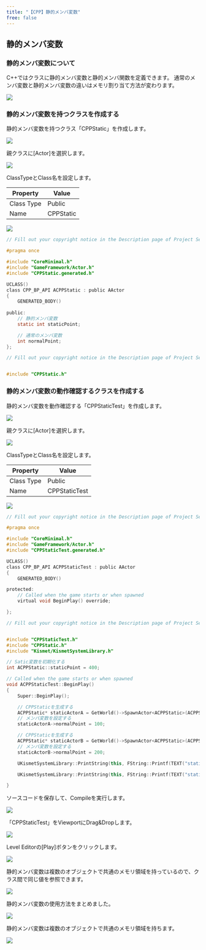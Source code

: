 ```yaml
---
title: "【CPP】静的メンバ変数"
free: false
---
```


## 静的メンバ変数

### 静的メンバ変数について

C++ではクラスに静的メンバ変数と静的メンバ関数を定義できます。
通常のメンバ変数と静的メンバ変数の違いはメモリ割り当て方法が変わります。

![](/images/books/ue5_starter_cpp_and_bp_001/chap_03_cpp-static_variable/2022-09-24-00-16-00.png)

### 静的メンバ変数を持つクラスを作成する

静的メンバ変数を持つクラス「CPPStatic」を作成します。

![](/images/books/ue5_starter_cpp_and_bp_001/chap_03_cpp-redefinition_of_function/2022-09-10-18-27-18.png)

親クラスに[Actor]を選択します。

![](/images/books/ue5_starter_cpp_and_bp_001/chap_03_cpp-redefinition_of_function/2022-09-10-18-29-04.png)

ClassTypeとClass名を設定します。

| Property   | Value     |
| ---------- | --------- |
| Class Type | Public    |
| Name       | CPPStatic |

![](/images/books/ue5_starter_cpp_and_bp_001/chap_03_cpp-static_variable_and_function/2022-09-23-14-48-15.png)

```cpp:CPPStatic.h
// Fill out your copyright notice in the Description page of Project Settings.

#pragma once

#include "CoreMinimal.h"
#include "GameFramework/Actor.h"
#include "CPPStatic.generated.h"

UCLASS()
class CPP_BP_API ACPPStatic : public AActor
{
	GENERATED_BODY()
	
public:
	// 静的メンバ変数
	static int staticPoint;

	// 通常のメンバ変数
	int normalPoint;
};

```

```cpp:CPPParentVirtual.cpp
// Fill out your copyright notice in the Description page of Project Settings.


#include "CPPStatic.h"


```

### 静的メンバ変数の動作確認するクラスを作成する

静的メンバ変数を動作確認する「CPPStaticTest」を作成します。

![](/images/books/ue5_starter_cpp_and_bp_001/chap_03_cpp-redefinition_of_function/2022-09-10-18-27-18.png)

親クラスに[Actor]を選択します。

![](/images/books/ue5_starter_cpp_and_bp_001/chap_03_cpp-redefinition_of_function/2022-09-10-18-29-04.png)

ClassTypeとClass名を設定します。

| Property   | Value         |
| ---------- | ------------- |
| Class Type | Public        |
| Name       | CPPStaticTest |

![](/images/books/ue5_starter_cpp_and_bp_001/chap_03_cpp-static_variable_and_function/2022-09-23-15-14-47.png)

```cpp:CPPStaticTest.h
// Fill out your copyright notice in the Description page of Project Settings.

#pragma once

#include "CoreMinimal.h"
#include "GameFramework/Actor.h"
#include "CPPStaticTest.generated.h"

UCLASS()
class CPP_BP_API ACPPStaticTest : public AActor
{
	GENERATED_BODY()

protected:
	// Called when the game starts or when spawned
	virtual void BeginPlay() override;

};

```

```cpp:CPPStaticTest.cpp
// Fill out your copyright notice in the Description page of Project Settings.


#include "CPPStaticTest.h"
#include "CPPStatic.h"
#include "Kismet/KismetSystemLibrary.h"

// Satic変数を初期化する
int ACPPStatic::staticPoint = 400;

// Called when the game starts or when spawned
void ACPPStaticTest::BeginPlay()
{
	Super::BeginPlay();

	// CPPStaticを生成する
	ACPPStatic* staticActorA = GetWorld()->SpawnActor<ACPPStatic>(ACPPStatic::StaticClass());
	// メンバ変数を設定する
	staticActorA->normalPoint = 100;

	// CPPStaticを生成する
	ACPPStatic* staticActorB = GetWorld()->SpawnActor<ACPPStatic>(ACPPStatic::StaticClass());
	// メンバ変数を設定する
	staticActorB->normalPoint = 200;

	UKismetSystemLibrary::PrintString(this, FString::Printf(TEXT("staticActorA staticPoint : %d, normalPoint : %d"), ACPPStatic::staticPoint, staticActorA->normalPoint), true, true, FColor::Cyan, 10.f);

	UKismetSystemLibrary::PrintString(this, FString::Printf(TEXT("staticActorB staticPoint : %d, normalPoint : %d"), staticActorB->staticPoint, staticActorB->normalPoint), true, true, FColor::Red, 10.f);

}

```

ソースコードを保存して、Compileを実行します。

![](/images/books/ue5_starter_cpp_and_bp_001/chap_03_constructor_destructor/2022-07-24-15-49-43.png)

「CPPStaticTest」をViewportにDrag&Dropします。

![](/images/books/ue5_starter_cpp_and_bp_001/chap_03_cpp-static_variable_and_function/2022-09-23-23-26-28.png)

Level Editorの[Play]ボタンをクリックします。

![](/images/books/ue5_starter_cpp_and_bp_001/chap_03_constructor_destructor/2022-07-24-15-50-06.png)

静的メンバ変数は複数のオブジェクトで共通のメモリ領域を持っているので、クラス間で同じ値を参照できます。

![](/images/books/ue5_starter_cpp_and_bp_001/chap_03_cpp-static_variable/2022-09-24-00-00-35.png)

静的メンバ変数の使用方法をまとめました。

![](/images/books/ue5_starter_cpp_and_bp_001/chap_03_cpp-static_variable/2022-09-24-00-06-55.png)

静的メンバ変数は複数のオブジェクトで共通のメモリ領域を持ちます。

![](/images/books/ue5_starter_cpp_and_bp_001/chap_03_cpp-static_variable/2022-09-24-00-16-34.png)
